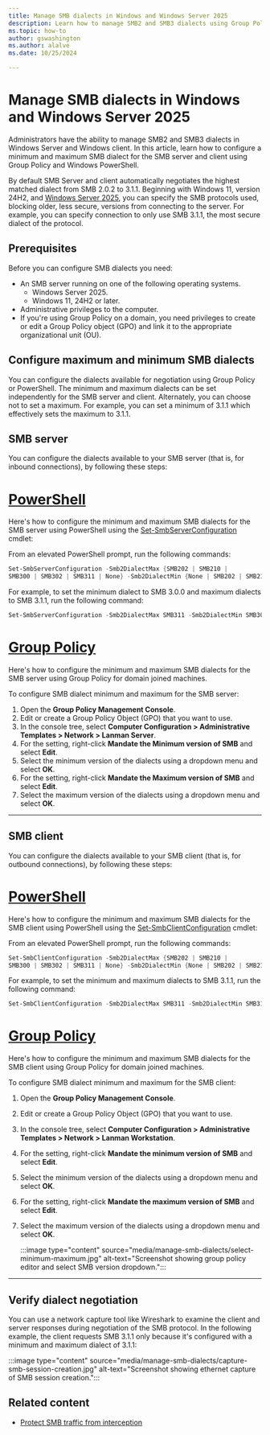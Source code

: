 ```yaml
---
title: Manage SMB dialects in Windows and Windows Server 2025
description: Learn how to manage SMB2 and SMB3 dialects using Group Policy and Windows PowerShell in Windows Server and Windows client.
ms.topic: how-to
author: gswashington
ms.author: alalve
ms.date: 10/25/2024

---
```


# Manage SMB dialects in Windows and Windows Server 2025

>

Administrators have the ability to manage SMB2 and SMB3 dialects in Windows Server and Windows client. In this article, learn how to configure a minimum and maximum SMB dialect for the SMB server and client using Group Policy and Windows PowerShell.

By default SMB Server and client automatically negotiates the highest matched dialect from SMB 2.0.2 to 3.1.1. Beginning with Windows 11, version 24H2, and [Windows Server 2025](/windows-server/get-started/whats-new-windows-server-2025), you can specify the SMB protocols used, blocking older, less secure, versions from connecting to the server. For example, you can specify connection to only use SMB 3.1.1, the most secure dialect of the protocol.

## Prerequisites

Before you can configure SMB dialects you need:

- An SMB server running on one of the following operating systems.
  - Windows Server 2025.
  - Windows 11, 24H2 or later.
- Administrative privileges to the computer.
- If you're using Group Policy on a domain, you need privileges to create or edit a Group Policy object (GPO) and link it to the appropriate organizational unit (OU).

## Configure maximum and minimum SMB dialects

You can configure the dialects available for negotiation using Group Policy or PowerShell. The minimum and maximum dialects can be set independently for the SMB server and client. Alternately, you can choose not to set a maximum. For example, you can set a minimum of 3.1.1 which effectively sets the maximum to 3.1.1.

## SMB server

You can configure the dialects available to your SMB server (that is, for inbound connections), by following these steps:

# [PowerShell](#tab/powershell)

Here's how to configure the minimum and maximum SMB dialects for the SMB server using PowerShell using the [Set-SmbServerConfiguration](/powershell/module/smbshare/set-smbserverconfiguration) cmdlet:

From an elevated PowerShell prompt, run the following commands:

```powershell
Set-SmbServerConfiguration -Smb2DialectMax {SMB202 | SMB210 |
SMB300 | SMB302 | SMB311 | None} -Smb2DialectMin {None | SMB202 | SMB210 | SMB300 | SMB302 | SMB311}
```

For example, to set the minimum dialect to SMB 3.0.0 and maximum dialects to SMB 3.1.1, run the following command:

```powershell
Set-SmbServerConfiguration -Smb2DialectMax SMB311 -Smb2DialectMin SMB300
```

# [Group Policy](#tab/group-policy)

Here's how to configure the minimum and maximum SMB dialects for the SMB server using Group Policy for domain joined machines.

To configure SMB dialect minimum and maximum for the SMB server:

1. Open the **Group Policy Management Console**.
1. Edit or create a Group Policy Object (GPO) that you want to use.
1. In the console tree, select **Computer Configuration > Administrative Templates > Network >
    Lanman Server**.
1. For the setting, right-click **Mandate the Minimum version of SMB** and select **Edit**.
1. Select the minimum version of the dialects using a dropdown menu and select **OK**.
1. For the setting, right-click **Mandate the Maximum version of SMB** and select **Edit**.
1. Select the maximum version of the dialects using a dropdown menu and select **OK**.

---

## SMB client

You can configure the dialects available to your SMB client (that is, for outbound connections), by following these steps:

# [PowerShell](#tab/powershell)

Here's how to configure the minimum and maximum SMB dialects for the SMB client using PowerShell using the [Set-SmbClientConfiguration](/powershell/module/smbshare/set-smbclientconfiguration) cmdlet:

From an elevated PowerShell prompt, run the following commands:

```powershell
Set-SmbClientConfiguration -Smb2DialectMax {SMB202 | SMB210 |
SMB300 | SMB302 | SMB311 | None} -Smb2DialectMin {None | SMB202 | SMB210 | SMB300 | SMB302 | SMB311}
```

For example, to set the minimum and maximum dialects to SMB 3.1.1, run the following command:

```powershell
Set-SmbClientConfiguration -Smb2DialectMax SMB311 -Smb2DialectMin SMB311
```

# [Group Policy](#tab/group-policy)

Here's how to configure the minimum and maximum SMB dialects for the SMB client using Group Policy for domain joined machines.

To configure SMB dialect minimum and maximum for the SMB client:

1. Open the **Group Policy Management Console**.
1. Edit or create a Group Policy Object (GPO) that you want to use.
1. In the console tree, select **Computer Configuration > Administrative Templates > Network >
    Lanman Workstation**.
1. For the setting, right-click **Mandate the minimum version of SMB** and select **Edit**.
1. Select the minimum version of the dialects using a dropdown menu and select **OK**.
1. For the setting, right-click **Mandate the maximum version of SMB** and select **Edit**.
1. Select the maximum version of the dialects using a dropdown menu and select **OK**.

   :::image type="content" source="media/manage-smb-dialects/select-minimum-maximum.jpg" alt-text="Screenshot showing group policy editor and select SMB version dropdown.":::

---

## Verify dialect negotiation

You can use a network capture tool like Wireshark to examine the client and server responses during negotiation of the SMB protocol. In the following example, the client requests SMB 3.1.1 only because it's configured with a minimum and maximum dialect of 3.1.1:

:::image type="content" source="media/manage-smb-dialects/capture-smb-session-creation.jpg" alt-text="Screenshot showing ethernet capture of SMB session creation.":::

## Related content

- [Protect SMB traffic from interception](smb-interception-defense.md)
